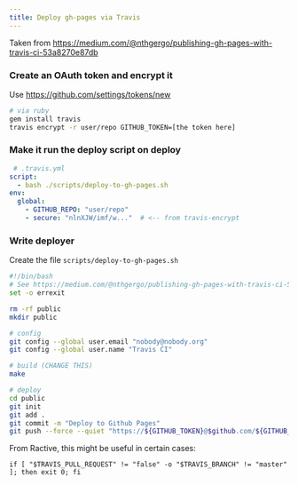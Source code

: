 ```yaml
---
title: Deploy gh-pages via Travis
---
```


Taken from https://medium.com/@nthgergo/publishing-gh-pages-with-travis-ci-53a8270e87db

### Create an OAuth token and encrypt it

Use https://github.com/settings/tokens/new

```sh
# via ruby
gem install travis
travis encrypt -r user/repo GITHUB_TOKEN=[the token here]
```

### Make it run the deploy script on deploy

```yaml
 # .travis.yml
script:
  - bash ./scripts/deploy-to-gh-pages.sh
env:
  global:
    - GITHUB_REPO: "user/repo"
    - secure: "nlnXJW/imf/w..."  # <-- from travis-encrypt
```

### Write deployer

Create the file `scripts/deploy-to-gh-pages.sh`

```sh
#!/bin/bash
# See https://medium.com/@nthgergo/publishing-gh-pages-with-travis-ci-53a8270e87db
set -o errexit

rm -rf public
mkdir public

# config
git config --global user.email "nobody@nobody.org"
git config --global user.name "Travis CI"

# build (CHANGE THIS)
make

# deploy
cd public
git init
git add .
git commit -m "Deploy to Github Pages"
git push --force --quiet "https://${GITHUB_TOKEN}@$github.com/${GITHUB_REPO}.git" master:gh-pages > /dev/null 2>&1
```

From Ractive, this might be useful in certain cases:

```
if [ "$TRAVIS_PULL_REQUEST" != "false" -o "$TRAVIS_BRANCH" != "master" ]; then exit 0; fi
```
